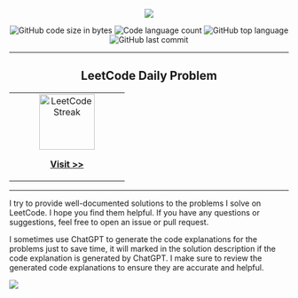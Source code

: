 <p align="center">
    <a href="https://leetcode.com/u/abdeljalil-salhi/" target="_blank">
        <img src="https://github.com/abdeljalil-salhi/leetcode/assets/65598953/95c107df-7bc7-484b-96c2-13443b9fb480" />
    </a>
</p>

<p align="center">
	<img alt="GitHub code size in bytes" src="https://img.shields.io/github/languages/code-size/abdeljalil-salhi/leetcode?color=lightblue" />
	<img alt="Code language count" src="https://img.shields.io/github/languages/count/abdeljalil-salhi/leetcode?color=yellow" />
	<img alt="GitHub top language" src="https://img.shields.io/github/languages/top/abdeljalil-salhi/leetcode?color=blue" />
	<img alt="GitHub last commit" src="https://img.shields.io/github/last-commit/abdeljalil-salhi/leetcode?color=green" />
</p>

---

<h2 align="center">LeetCode Daily Problem</h2>

<table align="center">
  <tr>
    <td width="30px"></td>
    <td align="center">
      <a href="/II. MEDIUM/1823. Find the Winner of the Circular Game/">
        <img src="https://github.com/abdeljalil-salhi/leetcode/assets/65598953/fabf3ea9-4ec8-4297-aebf-50605e1fe6da" width="100px;" alt="LeetCode Streak"/><br>
        <p>
          <b>Visit >></b>
        </p>
      </a>
    </td>
    <td width="30px"></td>
  </tr>
</table>

---

<p>
    I try to provide well-documented solutions to the problems I solve on LeetCode. I hope you find them helpful. If you have any questions or suggestions, feel free to open an issue or pull request.
</p>

<p>
    I sometimes use ChatGPT to generate the code explanations for the problems just to save time, it will marked in the solution description if the code explanation is generated by ChatGPT. I make sure to review the generated code explanations to ensure they are accurate and helpful.
</p>

<a href="https://hits.seeyoufarm.com"><img src="https://hits.seeyoufarm.com/api/count/incr/badge.svg?url=https%3A%2F%2Fgithub.com%2Fabdeljalil-salhi%2Fleetcode&count_bg=%235EE340&title_bg=%23555555&icon=buzzfeed.svg&icon_color=%23E7E7E7&title=REPO+VIEWS&edge_flat=true"/></a>
